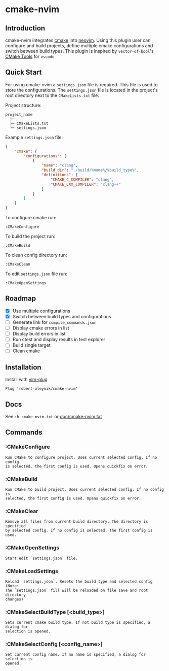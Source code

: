 # cmake-nvim

## Introduction

cmake-nvim integrates [cmake](https://cmake.org/) into [neovim](https://neovim.io/).
Using this plugin user can configure and build projects, define multiple cmake configurations and switch between build types.
This plugin is inspired by `vector-of-bool`'s [CMake Tools](https://github.com/microsoft/vscode-cmake-tools) for `vscode`

## Quick Start

For using cmake-nvim a `settings.json` file is required. This file is used to
store the configurations. The `settings.json` file is located in the project's root
directory next to the `CMakeLists.txt` file.

Project structure:

    project_name
      ├─ ...
      ├─ CMakeLists.txt
      └─ settings.json

Example `settings.json` file:
```json
{
    "cmake": {
        "configurations": [
            {
                "name": "clang",
                "build_dir": "./build/%name%/%build_type%",
                "definitions": {
                    "CMAKE_C_COMPILER": "clang",
                    "CMAKE_CXX_COMPILER": "clang++"
                }
            }
        ]
    }
}
```

To configure cmake run:

    :CMakeConfigure

To build the project run:

    :CMakeBuild

To clean config directory run:

    :CMakeClean

To edit `settings.json` file run:

    :CMakeOpenSettings

## Roadmap

- [x] Use multiple configurations
- [x] Switch between build types and configurations
- [ ] Generate link for `compile_commands.json`
- [ ] Display cmake errors in list
- [ ] Display build errors in list
- [ ] Run ctest and display results in test explorer
- [ ] Build single target
- [ ] Clean cmake

## Installation

Install with [vim-plug](https://github.com/junegunn/vim-plug)

    Plug 'robert-oleynik/cmake-nvim'

## Docs

See `:h cmake-nvim.txt` or [doc/cmake-nvim.txt](https://gitlab.com/robert-oleynik/cmake-nvim/-/blob/main/doc/cmake-nvim.txt)

## Commands

### :CMakeConfigure

    Run CMake to configure project. Uses current selected config. If no config
    is selected, the first config is used. Opens quickfix on error.

### :CMakeBuild

    Run CMake to build project. Uses current selected config. If no config is
    selected, the first config is used. Opens quickfix on error.

### :CMakeClear

    Remove all files from current build directory. The directory is specified
    by selected config. If no config is selected, the first config is used.

### :CMakeOpenSettings

    Start edit `settings.json` file.

### :CMakeLoadSettings

    Reload `settings.json`. Resets the build type and selected config (Note: 
    The `settings.json` fill will be reloaded on file save and root directory
    changes)

### :CMakeSelectBuildType [<build_type>]

    Sets current cmake build type. If not build type is specified, a dialog for
    selection is opened.

### :CMakeSelectConfig [<config_name>]

    Set current config name. If no name is specified, a dialog for selection is
    opened.